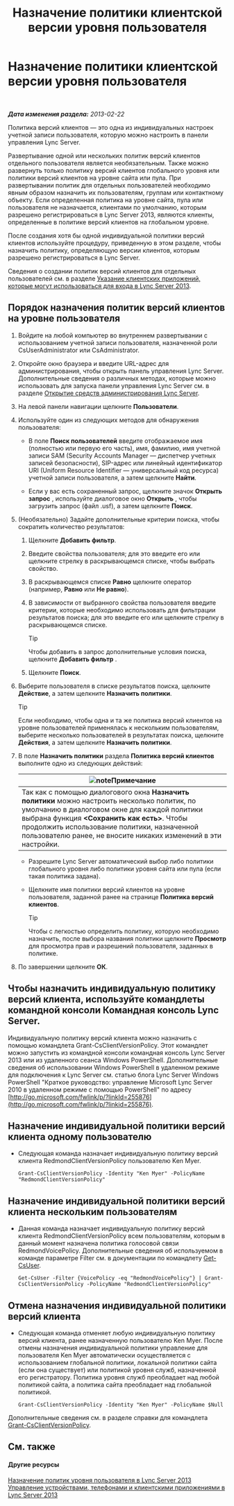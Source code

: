 ﻿---
title: Назначение политики клиентской версии уровня пользователя
TOCTitle: Назначение политики клиентской версии уровня пользователя
ms:assetid: f7e8ba2f-62dc-4e7d-8b63-682986f10240
ms:mtpsurl: https://technet.microsoft.com/ru-ru/library/Gg182607(v=OCS.15)
ms:contentKeyID: 49311707
ms.date: 05/19/2016
mtps_version: v=OCS.15
ms.translationtype: HT
---

# Назначение политики клиентской версии уровня пользователя

 

_**Дата изменения раздела:** 2013-02-22_

Политика версий клиентов — это одна из индивидуальных настроек учетной записи пользователя, которую можно настроить в панели управления Lync Server.

Развертывание одной или нескольких политик версий клиентов отдельного пользователя является необязательным. Также можно развернуть только политику версий клиентов глобального уровня или политики версий клиентов на уровне сайта или пула. При развертывании политик для отдельных пользователей необходимо явным образом назначить их пользователям, группам или контактному объекту. Если определенная политика на уровне сайта, пула или пользователя не назначается, клиентами по умолчанию, которым разрешено регистрироваться в Lync Server 2013, являются клиенты, определенные в политике версий клиентов на глобальном уровне.

После создания хотя бы одной индивидуальной политики версий клиентов используйте процедуру, приведенную в этом разделе, чтобы назначить политику, определяющую версии клиентов, которым разрешено регистрироваться в Lync Server.

Сведения о создании политик версий клиентов для отдельных пользователей см. в разделе [Указание клиентских приложений, которые могут использоваться для входа в Lync Server 2013](lync-server-2013-specifying-the-client-applications-that-can-be-used-to-log-on-to-lync-server-2013.md).

## Порядок назначения политик версий клиентов на уровне пользователя

1.  Войдите на любой компьютер во внутреннем развертывании с использованием учетной записи пользователя, назначенной роли CsUserAdministrator или CsAdministrator.

2.  Откройте окно браузера и введите URL-адрес для администрирования, чтобы открыть панель управления Lync Server. Дополнительные сведения о различных методах, которые можно использовать для запуска панели управления Lync Server см. в разделе [Открытие средств администрирования Lync Server](lync-server-2013-open-lync-server-administrative-tools.md).

3.  На левой панели навигации щелкните **Пользователи**.

4.  Используйте один из следующих методов для обнаружения пользователя:
    
      - В поле **Поиск пользователей** введите отображаемое имя (полностью или первую его часть), имя, фамилию, имя учетной записи SAM (Security Accounts Manager — диспетчер учетных записей безопасности), SIP-адрес или линейный идентификатор URI (Uniform Resource Identifier — универсальный код ресурса) учетной записи пользователя, а затем щелкните **Найти**.
    
      - Если у вас есть сохраненный запрос, щелкните значок **Открыть запрос** , используйте диалоговое окно **Открыть** , чтобы загрузить запрос (файл .usf), а затем щелкните **Поиск**.

5.  (Необязательно) Задайте дополнительные критерии поиска, чтобы сократить количество результатов:
    
    1.  Щелкните **Добавить фильтр**.
    
    2.  Введите свойства пользователя; для это введите его или щелкните стрелку в раскрывающемся списке, чтобы выбрать свойство.
    
    3.  В раскрывающемся списке **Равно** щелкните оператор (например, **Равно** или **Не равно**).
    
    4.  В зависимости от выбранного свойства пользователя введите критерии, которые необходимо использовать для фильтрации результатов поиска; для это введите его или щелкните стрелку в раскрывающемся списке.
        

        > [!TIP]
        > Чтобы добавить в запрос дополнительные условия поиска, щелкните <STRONG>Добавить фильтр</STRONG> .

    
    5.  Щелкните **Поиск**.

6.  Выберите пользователя в списке результатов поиска, щелкните **Действие**, а затем щелкните **Назначить политики**.
    

    > [!TIP]
    > Если необходимо, чтобы одна и та же политика версий клиентов на уровне пользователей применялась к нескольким пользователям, выберите несколько пользователей в результатах поиска, щелкните <STRONG>Действия</STRONG>, а затем щелкните <STRONG>Назначить политики</STRONG>.



7.  В поле **Назначить политики** раздела **Политика версий клиентов** выполните одно из следующих действий:
    
    <table>
    <thead>
    <tr class="header">
    <th><img src="images/Gg398412.note(OCS.15).gif" title="note" alt="note" />Примечание</th>
    </tr>
    </thead>
    <tbody>
    <tr class="odd">
    <td>Так как с помощью диалогового окна <strong>Назначить политики</strong> можно настроить несколько политик, по умолчанию в диалоговом окне для каждой политики выбрана функция <strong>&lt;Сохранить как есть&gt;</strong>. Чтобы продолжить использование политики, назначенной пользователю ранее, не вносите никаких изменений в эти настройки.</td>
    </tr>
    </tbody>
    </table>
    
      - Разрешите Lync Server автоматический выбор либо политики глобального уровня либо политики уровня сайта или пула (если такая политика задана).
    
      - Щелкните имя политики версий клиентов на уровне пользователя, заданной ранее на странице **Политика версий клиентов**.
        

        > [!TIP]
        > Чтобы с легкостью определить политику, которую необходимо назначить, после выбора названия политики щелкните <STRONG>Просмотр</STRONG> для просмотра прав и разрешений пользователя, заданных в политике.



8.  По завершении щелкните **ОК**.

## Чтобы назначить индивидуальную политику версий клиента, используйте командлеты командной консоли Командная консоль Lync Server.

Индивидуальную политику версий клиента можно назначить с помощью командлета Grant-CsClientVersionPolicy. Этот командлет можно запустить из командной консоли командная консоль Lync Server 2013 или из удаленного сеанса Windows PowerShell. Дополнительные сведения об использовании Windows PowerShell в удаленном режиме для подключения к Lync Server см. статью блога Lync Server Windows PowerShell "Краткое руководство: управление Microsoft Lync Server 2010 в удаленном режиме с помощью PowerShell" по адресу [http://go.microsoft.com/fwlink/p/?linkId=255876](http://go.microsoft.com/fwlink/p/?linkid=255876).

## Назначение индивидуальной политики версий клиента одному пользователю

  - Следующая команда назначает индивидуальную политику версий клиента RedmondClientVersionPolicy пользователю Ken Myer.
    
        Grant-CsClientVersionPolicy -Identity "Ken Myer" -PolicyName "RedmondClientVersionPolicy"

## Назначение индивидуальной политики версий клиента нескольким пользователям

  - Данная команда назначает индивидуальную политику версий клиента RedmondClientVersionPolicy всем пользователям, которым в данный момент назначена политика голосовой связи RedmondVoicePolicy. Дополнительные сведения об используемом в команде параметре Filter см. в документации по командлету [Get-CsUser](https://docs.microsoft.com/en-us/powershell/module/skype/Get-CsUser).
    
        Get-CsUser -Filter {VoicePolicy -eq "RedmondVoicePolicy"} | Grant-CsClientVersionPolicy -PolicyName "RedmondClientVersionPolicy"

## Отмена назначения индивидуальной политики версий клиента

  - Следующая команда отменяет любую индивидуальную политику версий клиента, ранее назначенную пользователю Ken Myer. После отмены назначения индивидуальной политики управление для пользователя Ken Myer автоматически осуществляется с использованием глобальной политики, локальной политики сайта (если она существует) или политикой уровня служб, назначенной его регистратору. Политика уровня служб преобладает над любой политикой сайта, а политика сайта преобладает над глобальной политикой.
    
        Grant-CsClientVersionPolicy -Identity "Ken Myer" -PolicyName $Null

Дополнительные сведения см. в разделе справки для командлета [Grant-CsClientVersionPolicy](https://docs.microsoft.com/en-us/powershell/module/skype/Grant-CsClientVersionPolicy).

## См. также

#### Другие ресурсы

[Назначение политик уровня пользователя в Lync Server 2013](lync-server-2013-assigning-per-user-policies.md)  
[Управление устройствами, телефонами и клиентскими приложениями в Lync Server 2013](lync-server-2013-managing-devices-phones-and-client-applications.md)

